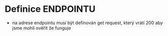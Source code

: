 # Definice ENDPOINTU

- na adrese endpointu musí být definován get request, který vrátí 200 aby jsme mohli ověřit že funguje
